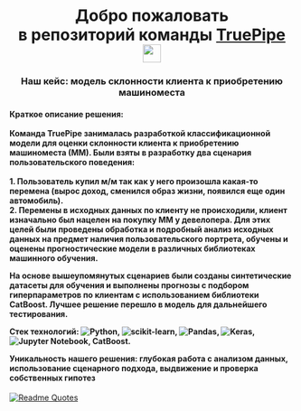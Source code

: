<h1 align="center">Добро пожаловать<br>в репозиторий команды <a href="https://github.com/fffars/TruePipe_Samolet_NN_2023" target="_blank">TruePipe</a> 
<img src="https://github.com/blackcater/blackcater/raw/main/images/Hi.gif" height="32"/></h1>
<h3 align="center">Наш кейс: модель склонности клиента к приобретению машиноместа</h3>

<h4>Краткое описание решения:
<br><br>
Команда TruePipe занималась разработкой классификационной модели для оценки склонности клиента к приобретению машиноместа (ММ).
Были взяты в разработку два сценария пользовательского поведения:<br>
<br>1. Пользователь купил м/м так как у него произошла какая-то перемена (вырос доход, сменился образ жизни, появился еще один автомобиль).
<br>2. Перемены в исходных данных по клиенту не происходили, клиент изначально был нацелен на покупку ММ у девелопера.
Для этих целей были проведены обработка и подробный анализ исходных данных  на предмет наличия пользовательского портрета, обучены и оценены прогностические модели в различных библиотеках машинного обучения.

На основе вышеупомянутых сценариев были созданы синтетические датасеты для обучения и  выполнены прогнозы с подбором гиперпараметров по клиентам с использованием библиотеки CatBoost. Лучшее решение перешло в модель для дальнейшего тестирования.

Стек технологий:
![Python](https://img.shields.io/badge/python-3670A0?style=for-the-badge&logo=python&logoColor=ffdd54), ![scikit-learn](https://img.shields.io/badge/scikit--learn-%23F7931E.svg?style=for-the-badge&logo=scikit-learn&logoColor=white), ![Pandas](https://img.shields.io/badge/pandas-%23150458.svg?style=for-the-badge&logo=pandas&logoColor=white), ![Keras](https://img.shields.io/badge/Keras-%23D00000.svg?style=for-the-badge&logo=Keras&logoColor=white), ![Jupyter Notebook](https://img.shields.io/badge/jupyter-%23FA0F00.svg?style=for-the-badge&logo=jupyter&logoColor=white), CatBoost.

Уникальность нашего решения: глубокая работа с анализом данных, использование сценарного подхода, выдвижение и проверка собственных гипотез</h4>

[![Readme Quotes](https://quotes-github-readme.vercel.app/api?type=horizontal&theme=dark)](https://github.com/piyushsuthar/github-readme-quotes)
